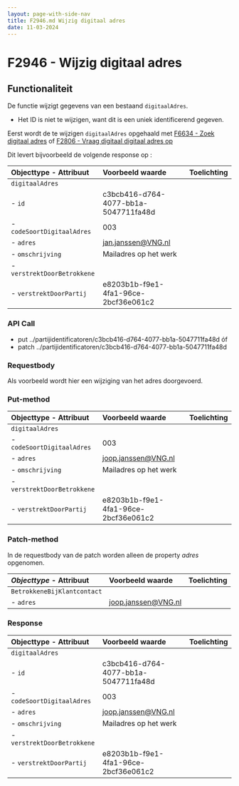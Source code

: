 ```yaml
---
layout: page-with-side-nav
title: F2946.md Wijzig digitaal adres
date: 11-03-2024
---
```


# F2946 - Wijzig digitaal adres

## Functionaliteit

De functie wijzigt gegevens van een bestaand `digitaalAdres`. 

- Het ID is niet te wijzigen, want dit is een uniek identificerend gegeven. 

Eerst wordt de te wijzigen `digitaalAdres` opgehaald met [F6634 - Zoek digitaal adres](./6634) of [F2806 - Vraag digitaal digitaal adres op](./2806)

Dit levert bijvoorbeeld de volgende response op :

| Objecttype - Attribuut | Voorbeeld waarde | Toelichting |
| :----------- | :----------- | :----------- |
| `digitaalAdres` | | |
| - `id` | c3bcb416-d764-4077-bb1a-5047711fa48d |  | 
| - `codeSoortDigitaalAdres` | 003 | | 
| - `adres` | jan.janssen@VNG.nl | | 
| - `omschrijving` | Mailadres op het werk | | 
| - `verstrektDoorBetrokkene` | | |
| - `verstrektDoorPartij` | e8203b1b-f9e1-4fa1-96ce-2bcf36e061c2 | | 


### API Call

- put ../partijidentificatoren/c3bcb416-d764-4077-bb1a-5047711fa48d óf
- patch ../partijidentificatoren/c3bcb416-d764-4077-bb1a-5047711fa48d

### Requestbody

Als voorbeeld wordt hier een wijziging van het adres doorgevoerd. 

### Put-method

| Objecttype - Attribuut | Voorbeeld waarde | Toelichting |
| :----------- | :----------- | :----------- |
| `digitaalAdres` | | |
| - `codeSoortDigitaalAdres` | 003 | | 
| - `adres` | joop.janssen@VNG.nl | | 
| - `omschrijving` | Mailadres op het werk | | 
| - `verstrektDoorBetrokkene` | | |
| - `verstrektDoorPartij` | e8203b1b-f9e1-4fa1-96ce-2bcf36e061c2 | | 

### Patch-method

In de requestbody van de patch worden alleen de property *adres* opgenomen.  

| ***Objecttype*** - Attribuut | Voorbeeld waarde | Toelichting |
| :----------- | :----------- | :----------- |
| `BetrokkeneBijKlantcontact` | | |
| - `adres` | joop.janssen@VNG.nl | | 

### Response

| Objecttype - Attribuut | Voorbeeld waarde | Toelichting |
| :----------- | :----------- | :----------- |
| `digitaalAdres` | | |
| - `id` | c3bcb416-d764-4077-bb1a-5047711fa48d |  | 
| - `codeSoortDigitaalAdres` | 003 | | 
| - `adres` | joop.janssen@VNG.nl | | 
| - `omschrijving` | Mailadres op het werk | | 
| - `verstrektDoorBetrokkene` | | |
| - `verstrektDoorPartij` | e8203b1b-f9e1-4fa1-96ce-2bcf36e061c2 | | 